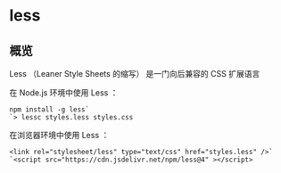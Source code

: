# less

## 概览

Less （Leaner Style Sheets 的缩写） 是一门向后兼容的 CSS 扩展语言

在 Node.js 环境中使用 Less ：

```
npm install -g less`
`> lessc styles.less styles.css
```

在浏览器环境中使用 Less ：

```
<link rel="stylesheet/less" type="text/css" href="styles.less" />`
`<script src="https://cdn.jsdelivr.net/npm/less@4" ></script>
```